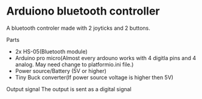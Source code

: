 # Arduiono bluetooth controller

A bluetooth controler made with 2 joyticks and 2 buttons. 

Parts
- 2x HS-05(Bluetooth module)
- Arduino pro micro(Almost every ardouno works with 4 digitla pins and 4 analog. May need change to platformio.ini file.)
- Power source/Battery (5V or higher)
- Tiny Buck converter(If power source voltage is higher then 5V)

Output signal
The output is sent as a digital signal 